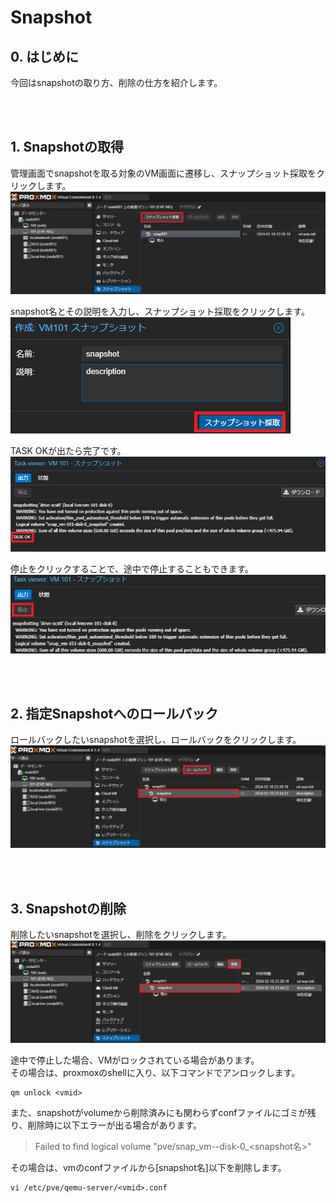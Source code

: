 # Snapshot
## 0. はじめに
今回はsnapshotの取り方、削除の仕方を紹介します。

<br><br>

## 1. Snapshotの取得

管理画面でsnapshotを取る対象のVM画面に遷移し、スナップショット採取をクリックします。
  ![](images/image-65-1024x333.png)

snapshot名とその説明を入力し、スナップショット採取をクリックします。
  ![](images/image-66.png)

TASK OKが出たら完了です。
  ![](images/image-67.png)

停止をクリックすることで、途中で停止することもできます。
  ![](images/image-71.png)

<br><br>

## 2. 指定Snapshotへのロールバック

ロールバックしたいsnapshotを選択し、ロールバックをクリックします。
  ![](images/image-69-1024x333.png)

<br><br>

## 3. Snapshotの削除

削除したいsnapshotを選択し、削除をクリックします。
  ![](images/image-70-1024x333.png)

途中で停止した場合、VMがロックされている場合があります。  
その場合は、proxmoxのshellに入り、以下コマンドでアンロックします。
```
qm unlock <vmid>
```

また、snapshotがvolumeから削除済みにも関わらずconfファイルにゴミが残り、削除時に以下エラーが出る場合があります。  
> Failed to find logical volume "pve/snap\_vm-<vmid>-disk-0\_<snapshot名>"  

その場合は、vmのconfファイルから\[snapshot名\]以下を削除します。
```
vi /etc/pve/qemu-server/<vmid>.conf
```
